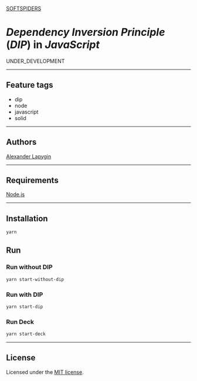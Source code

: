 [SOFTSPIDERS](https://github.com/softspiders/softspiders)

# *Dependency Inversion Principle* (*DIP*) in *JavaScript*

UNDER_DEVELOPMENT

---

## Feature tags

- dip
- node
- javascript
- solid

---

## Authors

[Alexander Lapygin](https://github.com/AlexanderLapygin)

---

## Requirements

[Node.js](https://nodejs.org/en/download/package-manager/)

---

## Installation

```sh
yarn
```


## Run

### Run without DIP

```sh
yarn start-without-dip
```

### Run with DIP

```sh
yarn start-dip
```

### Run Deck

```sh
yarn start-deck
```

---

## License

Licensed under the [MIT license](./LICENSE).
